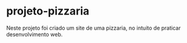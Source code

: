 # projeto-pizzaria
Neste projeto foi criado um site de uma pizzaria, no intuito de praticar desenvolvimento web.

